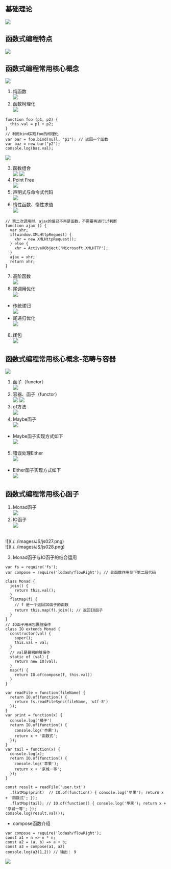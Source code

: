 ## 基础理论
![](./../images/JS/js001.png)
## 函数式编程特点
![](./../images/JS/js002.png)
## 函数式编程常用核心概念
![](./../images/JS/js003.png)
1. 纯函数<br/>
![](./../images/JS/js004.png)
2. 函数柯理化<br/>
![](./../images/JS/js005.png)
```
function foo (p1, p2) {
  this.val = p1 + p2;
}
// 利用bind实现foo的柯理化
var bar = foo.bind(null, "p1"); // 返回一个函数
var baz = new bar("p2");
console.log(baz.val);
```
![](./../images/JS/js006.png)

3. 函数组合<br/>
![](./../images/JS/js007.png)
![](./../images/JS/js008.png)
4. Point Free<br/>
![](./../images/JS/js009.png)
5. 声明式与命令式代码<br/>
![](./../images/JS/js010.png)
6. 惰性函数、惰性求值<br/>
![](./../images/JS/js011.png)
```
// 第二次调用时，ajax的值已不再是函数，不需要再进行if判断
function ajax () {
  var xhr;
  if(window.XMLHttpRequest) {
    xhr = new XMLHttpRequest();
  } else {
    xhr = ActiveXObject('Microsoft.XMLHTTP');
  }
  ajax = xhr;
  return xhr;
}
```
7. 高阶函数<br/>
![](./../images/JS/js012.png)
8. 尾调用优化<br/>
![](./../images/JS/js013.png)
* 传统递归<br/>
![](./../images/JS/js014.png)
* 尾递归优化<br/>
![](./../images/JS/js015.png)
8. 闭包<br/>
![](./../images/JS/js016.png)
## 函数式编程常用核心概念-范畴与容器
![](./../images/JS/js017.png)
1. 函子（functor）<br/>
![](./../images/JS/js018.png)
2. 容器、函子（functor）<br/>
![](./../images/JS/js019.png)
![](./../images/JS/js020.png)
3. of方法<br/>
![](./../images/JS/js021.png)
4. Maybe函子<br/>
![](./../images/JS/js023.png)
* Maybe函子实现方式如下<br/>
![](./../images/JS/js024.png)
5. 错误处理Either<br/>
![](./../images/JS/js025.png)
* Either函子实现方式如下<br/>
![](./../images/JS/js022.png)

## 函数式编程常用核心函子
1. Monad函子<br/>
![](./../images/JS/js030.png)
2. IO函子<br/>
![](./../images/JS/js026.png)
<br/>
![](./../images/JS/js027.png)
<br/>
![](./../images/JS/js028.png)

3. Monad函子与IO函子的结合运用
```
var fs = require('fs');
var compose = require('lodash/flowRight'); // 此函数作用见下第二段代码

class Monad {
  join() {
    return this.val();
  }
  flatMap(f) {
    // f 是一个返回IO函子的函数
    return this.map(f).join(); // 返回IO函子
  }
}
// IO函子用来包裹脏操作
class IO extends Monad {
  constructor(val) {
    super();
    this.val = val;
  }
  // val是最初的脏操作
  static of (val) {
    return new IO(val);
  }
  map(f) {
    return IO.of(compose(f, this.val))
  }
}

var readFile = function(fileName) {
  return IO.of(function() {
    return fs.readFileSync(fileName, 'utf-8')
  });
}
var print = function(x) {
  console.log('橘子')
  return IO.of(function() {
    console.log('苹果');
    return x + '函数式';
  });
}
var tail = function(x) {
  console.log(x);
  return IO.of(function() {
    console.log('苹果');
    return x + '京城一等';
  });
}

const result = readFile('user.txt')
  .flatMap(print)  // IO.of(function() { console.log('苹果'); return x + '函数式'; });
  .flatMap(tail); // IO.of(function() { console.log('苹果'); return x + '京城一等'; });
console.log(result.val());
```
* compose函数介绍
```
var compose = require('lodash/flowRight');
const a1 = n => n * n;
const a2 = (a, b) => a + b;
const a3 = compose(a1, a2)
console.log(a3(1,2)) // 输出： 9
```
![](./../images/JS/js029.png)








